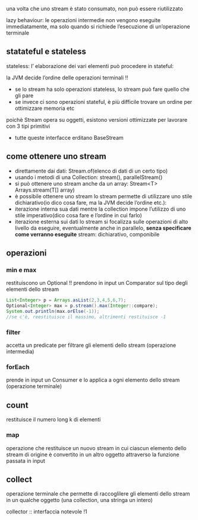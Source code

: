 una volta che uno stream è stato consumato, non può essere riutilizzato

lazy behaviour: le operazioni intermedie non vengono eseguite immediatamente, ma solo quando si richiede l’esecuzione di un’operazione terminale

## statateful e stateless
stateless: l’ elaborazione dei vari elementi può procedere in
stateful:

la JVM decide l’ordine delle operazioni terminali !! 
- se lo stream ha solo operazioni stateless, lo stream può fare quello che gli pare
- se invece ci sono operazioni stateful, è più difficile trovare un ordine per ottimizzare memoria etc

poichè Stream opera su oggetti, esistono versioni ottimizzate per lavorare con 3 tipi primitivi
- tutte queste interfacce erditano BaseStream
## come ottenere uno stream
- direttamente dai dati: Stream.of(elenco di dati di un certo tipo)
- usando i metodi di una Collection: stream(), parallelStream()
- si può ottenere uno stream anche da un array: Stream\<T> Arrays.stream(T[] array)
- è possibile ottenere uno stream 
lo stream permette di utilizzare uno stile dichiarativo(io dico cosa fare, ma la JVM decide l’ordine etc.):
- iterazione interna sua dati
mentre la collection impone l’utilizzo di uno stile imperativo(dico cosa fare e l’ordine in cui farlo)
- iterazione esterna sui dati
lo stream si focalizza sulle operazioni di alto livello da eseguire, eventualmente anche in parallelo, **senza specificare come verranno eseguite**
stream: dichiarativo, componibile

## operazioni
### min e max
restituiscono un Optional !!
prendono in input un Comparator sul tipo degli elementi dello stream

```java
List<Integer> p = Arrays.asList(2,3,4,5,6,7);
Optional<Integer> max = p.stream().max(Integer::compare);
System.out.println(max.orElse(-1));
//se c'è, reestituisce il massimo, altrimenti restituisce -1
```

### filter
accetta un predicate per filtrare gli elementi dello stream (operazione intermedia)

### forEach
prende in input un Consumer e lo applica a ogni elemento dello stream (operazione terminale)

## count
restituisce il numero long k di elementi

### map
operazione che restituisce un nuovo stream in cui ciascun elemento dello stream di origine è convertito in un altro oggetto attraverso la funzione passata in input

## collect
operazione terminale che permette di raccoglilere gli elementi dello stream in un qualche oggetto (una collection, una stringa un intero)

collector :: interfaccia notevole !1